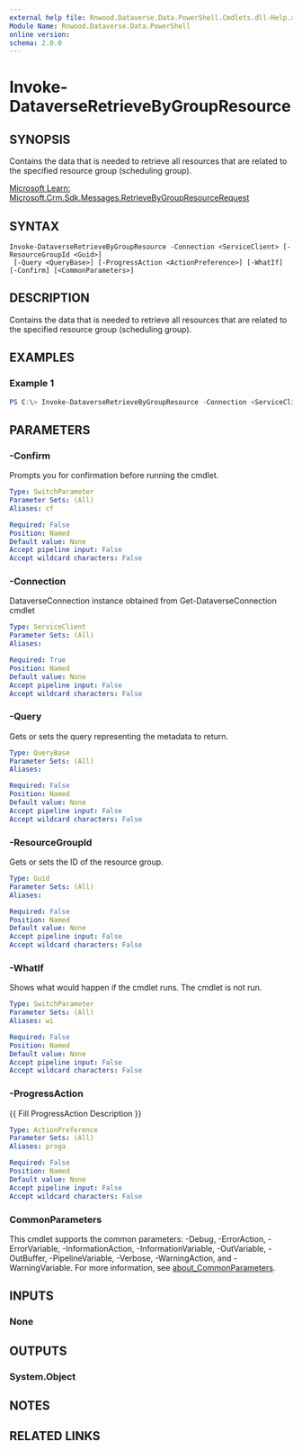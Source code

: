 ```yaml
---
external help file: Rnwood.Dataverse.Data.PowerShell.Cmdlets.dll-Help.xml
Module Name: Rnwood.Dataverse.Data.PowerShell
online version:
schema: 2.0.0
---
```


# Invoke-DataverseRetrieveByGroupResource

## SYNOPSIS
Contains the data that is needed to retrieve all resources that are related to the specified resource group (scheduling group).

[Microsoft Learn: Microsoft.Crm.Sdk.Messages.RetrieveByGroupResourceRequest](https://learn.microsoft.com/dotnet/api/Microsoft.Crm.Sdk.Messages.RetrieveByGroupResourceRequest)

## SYNTAX

```
Invoke-DataverseRetrieveByGroupResource -Connection <ServiceClient> [-ResourceGroupId <Guid>]
 [-Query <QueryBase>] [-ProgressAction <ActionPreference>] [-WhatIf] [-Confirm] [<CommonParameters>]
```

## DESCRIPTION
Contains the data that is needed to retrieve all resources that are related to the specified resource group (scheduling group).

## EXAMPLES

### Example 1
```powershell
PS C:\> Invoke-DataverseRetrieveByGroupResource -Connection <ServiceClient> -ResourceGroupId <Guid> -Query <QueryBase>
```

## PARAMETERS

### -Confirm
Prompts you for confirmation before running the cmdlet.

```yaml
Type: SwitchParameter
Parameter Sets: (All)
Aliases: cf

Required: False
Position: Named
Default value: None
Accept pipeline input: False
Accept wildcard characters: False
```

### -Connection
DataverseConnection instance obtained from Get-DataverseConnection cmdlet

```yaml
Type: ServiceClient
Parameter Sets: (All)
Aliases:

Required: True
Position: Named
Default value: None
Accept pipeline input: False
Accept wildcard characters: False
```

### -Query
Gets or sets the query representing the metadata to return.

```yaml
Type: QueryBase
Parameter Sets: (All)
Aliases:

Required: False
Position: Named
Default value: None
Accept pipeline input: False
Accept wildcard characters: False
```

### -ResourceGroupId
Gets or sets the ID of the resource group.

```yaml
Type: Guid
Parameter Sets: (All)
Aliases:

Required: False
Position: Named
Default value: None
Accept pipeline input: False
Accept wildcard characters: False
```

### -WhatIf
Shows what would happen if the cmdlet runs. The cmdlet is not run.

```yaml
Type: SwitchParameter
Parameter Sets: (All)
Aliases: wi

Required: False
Position: Named
Default value: None
Accept pipeline input: False
Accept wildcard characters: False
```

### -ProgressAction
{{ Fill ProgressAction Description }}

```yaml
Type: ActionPreference
Parameter Sets: (All)
Aliases: proga

Required: False
Position: Named
Default value: None
Accept pipeline input: False
Accept wildcard characters: False
```

### CommonParameters
This cmdlet supports the common parameters: -Debug, -ErrorAction, -ErrorVariable, -InformationAction, -InformationVariable, -OutVariable, -OutBuffer, -PipelineVariable, -Verbose, -WarningAction, and -WarningVariable. For more information, see [about_CommonParameters](http://go.microsoft.com/fwlink/?LinkID=113216).

## INPUTS

### None
## OUTPUTS

### System.Object
## NOTES

## RELATED LINKS
